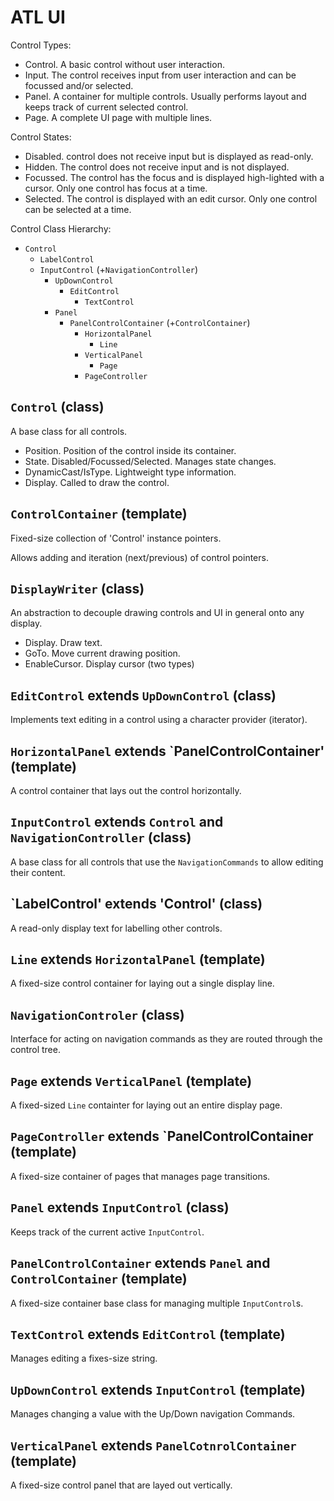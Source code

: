 # ATL UI

Control Types:

- Control. A basic control without user interaction.
- Input. The control receives input from user interaction and can be focussed and/or selected.
- Panel. A container for multiple controls. Usually performs layout and keeps track of current selected control.
- Page. A complete UI page with multiple lines.

Control States:

- Disabled. control does not receive input but is displayed as read-only.  
- Hidden. The control does not receive input and is not displayed.
- Focussed. The control has the focus and is displayed high-lighted with a cursor. Only one control has focus at a time.
- Selected. The control is displayed with an edit cursor. Only one control can be selected at a time.

Control Class Hierarchy:

- `Control`
    - `LabelControl`
    - `InputControl` (+`NavigationController`)
        - `UpDownControl`
            - `EditControl`
                - `TextControl`
        - `Panel`
            - `PanelControlContainer` (+`ControlContainer`)
                - `HorizontalPanel`
                    - `Line`
                - `VerticalPanel`
                    - `Page`
                - `PageController`

## `Control` (class)

A base class for all controls.

- Position. Position of the control inside its container.
- State. Disabled/Focussed/Selected. Manages state changes.
- DynamicCast/IsType. Lightweight type information.
- Display. Called to draw the control.

## `ControlContainer` (template)

Fixed-size collection of 'Control' instance pointers.

Allows adding and iteration (next/previous) of control pointers.

## `DisplayWriter` (class)

An abstraction to decouple drawing controls and UI in general onto any display.

- Display. Draw text.
- GoTo. Move current drawing position.
- EnableCursor. Display cursor (two types)

## `EditControl` extends `UpDownControl` (class)

Implements text editing in a control using a character provider (iterator).

## `HorizontalPanel` extends `PanelControlContainer' (template)

A control container that lays out the control horizontally.

## `InputControl` extends `Control` and `NavigationController` (class)

A base class for all controls that use the `NavigationCommands` to allow editing their content.

## `LabelControl' extends 'Control' (class)

A read-only display text for labelling other controls.

## `Line` extends `HorizontalPanel` (template)

A fixed-size control container for laying out a single display line.

## `NavigationControler` (class)

Interface for acting on navigation commands as they are routed through the control tree.

## `Page` extends `VerticalPanel` (template)

A fixed-sized `Line` containter for laying out an entire display page.

## `PageController` extends `PanelControlContainer (template)

A fixed-size container of pages that manages page transitions.

## `Panel` extends `InputControl` (class)

Keeps track of the current active `InputControl`.

## `PanelControlContainer` extends `Panel` and `ControlContainer` (template)

A fixed-size container base class for managing multiple `InputControl`s.

## `TextControl` extends `EditControl` (template)

Manages editing a fixes-size string.

## `UpDownControl` extends `InputControl` (template)

Manages changing a value with the Up/Down navigation Commands.

## `VerticalPanel` extends `PanelCotnrolContainer` (template)

A fixed-size control panel that are layed out vertically.

